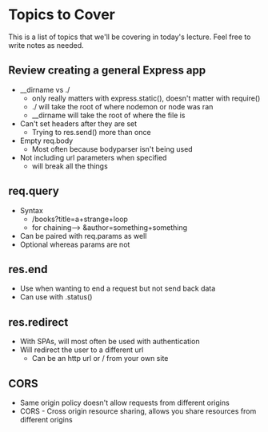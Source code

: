 # Topics to Cover
This is a list of topics that we'll be covering in today's lecture. Feel free to write notes as needed.

## Review creating a general Express app
- __dirname vs ./ 
  - only really matters with express.static(), doesn't matter with require()
  - ./ will take the root of where nodemon or node <file name> was ran
  - __dirname will take the root of where the file is
- Can't set headers after they are set
  - Trying to res.send() more than once
- Empty req.body
  - Most often because bodyparser isn't being used
- Not including url parameters when specified
  - will break all the things

## req.query
- Syntax
  - /books?title=a+strange+loop
  - for chaining--> &author=something+something
- Can be paired with req.params as well
- Optional whereas params are not

## res.end
- Use when wanting to end a request but not send back data
- Can use with .status()

## res.redirect
- With SPAs, will most often be used with authentication
- Will redirect the user to a different url 
  - Can be an http url or / from your own site

## CORS
- Same origin policy doesn't allow requests from different origins
- CORS - Cross origin resource sharing, allows you share resources from different origins